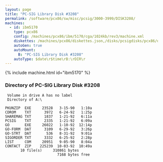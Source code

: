 ```yaml
---
layout: page
title: "PC-SIG Library Disk #3208"
permalink: /software/pcx86/sw/misc/pcsig/3000-3999/DISK3208/
machines:
  - id: ibm5170
    type: pcx86
    config: /machines/pcx86/ibm/5170/cga/1024kb/rev3/machine.xml
    diskettes: /machines/pcx86/diskettes.json,/disks/pcsigdisks/pcx86/diskettes.json
    autoGen: true
    autoMount:
      B: "PC-SIG Library Disk #3208"
    autoType: $date\r$time\rB:\rDIR\r
---
```


{% include machine.html id="ibm5170" %}

### Directory of PC-SIG Library Disk #3208

     Volume in drive A has no label
     Directory of A:\

    PKUNZIP  EXE     23528   3-15-90   1:10a
    CDROM    TXT      3972   6-24-92   1:25p
    SHAREMAG TXT      1837   1-21-92   6:11a
    PCSIG    TXT      2335   1-21-92   6:09a
    GO       EXE     26022   1-10-92  12:14p
    GO-FORM  DAT      3109   6-29-92   3:26p
    GO-STRT  DAT       536   8-31-92   9:01a
    SIGORDER TXT      3332   6-25-92   2:28p
    LIST     COM     20951   9-05-90   8:04a
    CONTACT  ZIP    225239  10-03-92  10:49a
           10 file(s)     310861 bytes
                            7168 bytes free
